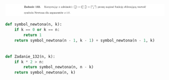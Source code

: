 ![Zadanie 132](../../srt/zbior_zadan/132.png)
```python
def symbol_newtona(n, k):
    if k == 0 or k == n:
        return 1
    return symbol_newtona(n - 1, k - 1) + symbol_newtona(n - 1, k)


def Zadanie_132(n, k):
    if k * 2 > n:
        return symbol_newtona(n, n - k)
    return symbol_newtona(n, k)



```